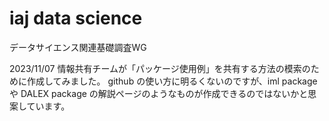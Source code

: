 # iaj data science
データサイエンス関連基礎調査WG

2023/11/07
情報共有チームが「パッケージ使用例」を共有する方法の模索のために作成してみました。
github の使い方に明るくないのですが、iml package や DALEX package の解説ページのようなものが作成できるのではないかと思案しています。
